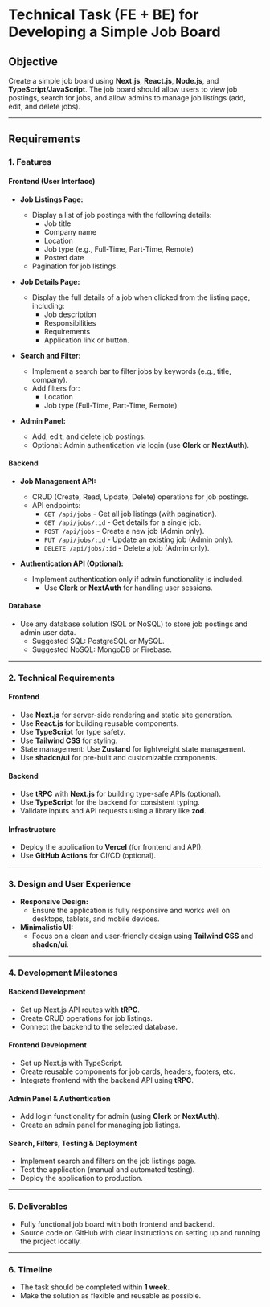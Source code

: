 # Technical Task (FE + BE) for Developing a Simple Job Board

## **Objective**
Create a simple job board using **Next.js**, **React.js**, **Node.js**, and **TypeScript/JavaScript**. The job board should allow users to view job postings, search for jobs, and allow admins to manage job listings (add, edit, and delete jobs).

---

## **Requirements**

### **1. Features**

#### **Frontend (User Interface)**
- **Job Listings Page:**
  - Display a list of job postings with the following details:
    - Job title
    - Company name
    - Location
    - Job type (e.g., Full-Time, Part-Time, Remote)
    - Posted date
  - Pagination for job listings.
  
- **Job Details Page:**
  - Display the full details of a job when clicked from the listing page, including:
    - Job description
    - Responsibilities
    - Requirements
    - Application link or button.
  
- **Search and Filter:**
  - Implement a search bar to filter jobs by keywords (e.g., title, company).
  - Add filters for:
    - Location
    - Job type (Full-Time, Part-Time, Remote)

- **Admin Panel:**
  - Add, edit, and delete job postings.
  - Optional: Admin authentication via login (use **Clerk** or **NextAuth**).

#### **Backend**
- **Job Management API:**
  - CRUD (Create, Read, Update, Delete) operations for job postings.
  - API endpoints:
    - `GET /api/jobs` - Get all job listings (with pagination).
    - `GET /api/jobs/:id` - Get details for a single job.
    - `POST /api/jobs` - Create a new job (Admin only).
    - `PUT /api/jobs/:id` - Update an existing job (Admin only).
    - `DELETE /api/jobs/:id` - Delete a job (Admin only).
  
- **Authentication API (Optional):**
  - Implement authentication only if admin functionality is included.
    - Use **Clerk** or **NextAuth** for handling user sessions.

#### **Database**
- Use any database solution (SQL or NoSQL) to store job postings and admin user data.
  - Suggested SQL: PostgreSQL or MySQL.
  - Suggested NoSQL: MongoDB or Firebase.

---

### **2. Technical Requirements**

#### **Frontend**
- Use **Next.js** for server-side rendering and static site generation.
- Use **React.js** for building reusable components.
- Use **TypeScript** for type safety.
- Use **Tailwind CSS** for styling.
- State management: Use **Zustand** for lightweight state management.
- Use **shadcn/ui** for pre-built and customizable components.

#### **Backend**
- Use **tRPC** with **Next.js** for building type-safe APIs (optional).
- Use **TypeScript** for the backend for consistent typing.
- Validate inputs and API requests using a library like **zod**.

#### **Infrastructure**
- Deploy the application to **Vercel** (for frontend and API).
- Use **GitHub Actions** for CI/CD (optional).

---

### **3. Design and User Experience**

- **Responsive Design:**
  - Ensure the application is fully responsive and works well on desktops, tablets, and mobile devices.
- **Minimalistic UI:**
  - Focus on a clean and user-friendly design using **Tailwind CSS** and **shadcn/ui**.

---

### **4. Development Milestones**

#### **Backend Development**
- Set up Next.js API routes with **tRPC**.
- Create CRUD operations for job listings.
- Connect the backend to the selected database.

#### **Frontend Development**
- Set up Next.js with TypeScript.
- Create reusable components for job cards, headers, footers, etc.
- Integrate frontend with the backend API using **tRPC**.

#### **Admin Panel & Authentication**
- Add login functionality for admin (using **Clerk** or **NextAuth**).
- Create an admin panel for managing job listings.

#### **Search, Filters, Testing & Deployment**
- Implement search and filters on the job listings page.
- Test the application (manual and automated testing).
- Deploy the application to production.

---

### **5. Deliverables**

- Fully functional job board with both frontend and backend.
- Source code on GitHub with clear instructions on setting up and running the project locally.

---

### **6. Timeline**

- The task should be completed within **1 week**.
- Make the solution as flexible and reusable as possible.
